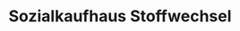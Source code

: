 ---
title: "Sozialkaufhaus Stoffwechsel"
url: /kehl/sozialkaufhaus-stoffwechsel/
shop: Gebrauchtwaren
---